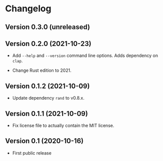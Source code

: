 # Changelog


## Version 0.3.0 (unreleased)


## Version 0.2.0 (2021-10-23)

- Add `--help` and `--version` command line options. Adds dependency on
  `clap`.

- Change Rust edition to 2021.


## Version 0.1.2 (2021-10-09)

- Update dependency `rand` to v0.8.x.


## Version 0.1.1 (2021-10-09)

- Fix license file to actually contain the MIT license.


## Version 0.1 (2020-10-16)

- First public release
